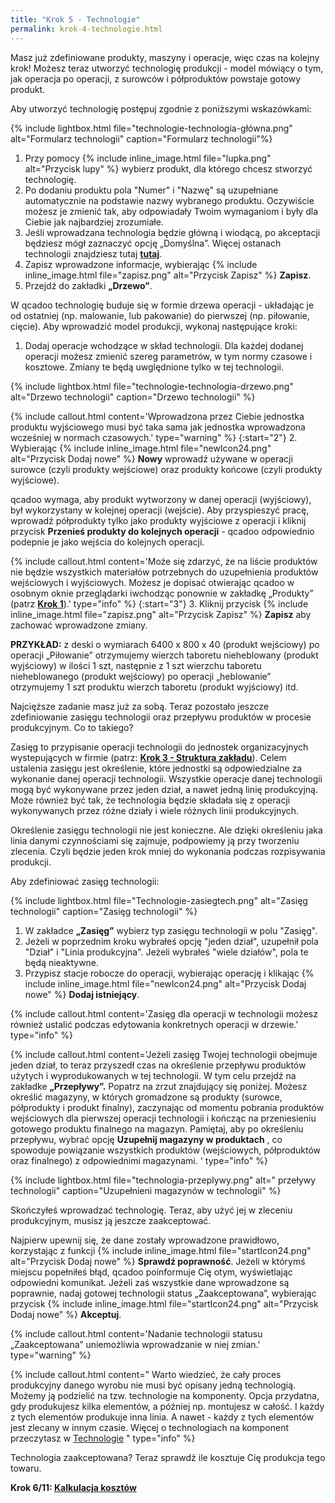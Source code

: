 ```yaml
---
title: "Krok 5 - Technologie"
permalink: krok-4-technologie.html
---
```

Masz już zdefiniowane produkty, maszyny i operacje, więc czas na kolejny krok! Możesz teraz utworzyć technologię produkcji - model mówiący o tym, jak operacja po operacji, z surowców i półproduktów powstaje gotowy produkt.  
  
 Aby utworzyć technologię postępuj zgodnie z poniższymi wskazówkami:  

{% include lightbox.html file="technologie-technologia-główna.png" alt="Formularz technologii" caption="Formularz technologii"%}

1. Przy pomocy {% include inline_image.html file="lupka.png" alt="Przycisk lupy" %} wybierz produkt, dla którego chcesz stworzyć technologię.
2. Po dodaniu produktu pola "Numer" i "Nazwę" są uzupełniane automatycznie na podstawie nazwy wybranego produktu. Oczywiście możesz je zmienić tak, aby odpowiadały Twoim wymaganiom i były dla Ciebie jak najbardziej zrozumiałe.
3. Jeśli wprowadzana technologia będzie główną i wiodącą, po akceptacji będziesz mógł zaznaczyć opcję „Domyślna”. Więcej ostanach technologii znajdziesz tutaj **[tutaj](/statusy-technologii)**.
4. Zapisz wprowadzone informacje, wybierając {% include inline_image.html file="zapisz.png" alt="Przycisk Zapisz" %} **Zapisz**.
5. Przejdź do zakładki **„Drzewo”**.

W qcadoo technologię buduje się w formie drzewa operacji - układając je od ostatniej (np. malowanie, lub pakowanie) do pierwszej (np. piłowanie, cięcie). Aby wprowadzić model produkcji, wykonaj następujące kroki:  

1. Dodaj operacje wchodzące w skład technologii. Dla każdej dodanej operacji możesz zmienić szereg parametrów, w tym normy czasowe i kosztowe. Zmiany te będą uwględnione tylko w tej technologii.  

{% include lightbox.html file="technologie-technologia-drzewo.png" alt="Drzewo technologii" caption="Drzewo technologii" %}

{% include callout.html content='Wprowadzona przez Ciebie jednostka produktu wyjściowego musi być taka sama jak jednostka wprowadzona wcześniej w normach czasowych.' type="warning" %}
{:start="2"}
2. Wybierając {% include inline_image.html file="newIcon24.png" alt="Przycisk Dodaj nowe" %} **Nowy** wprowadź używane w operacji surowce (czyli produkty wejściowe) oraz produkty końcowe (czyli produkty wyjściowe). 

qcadoo wymaga, aby produkt wytworzony w danej operacji (wyjściowy), był wykorzystany w kolejnej operacji (wejście). Aby przyspieszyć pracę, wprowadź półprodukty tylko jako produkty wyjściowe z operacji i kliknij przycisk  **Przenieś produkty do kolejnych operacji** - qcadoo odpowiednio podepnie je jako wejścia do kolejnych operacji. 

{% include callout.html content='Może się zdarzyć, że na liście produktów nie będzie wszystkich materiałów potrzebnych do uzupełnienia produktów wejściowych i wyjściowych. Możesz je dopisać otwierając qcadoo w osobnym oknie przeglądarki iwchodząc ponownie w zakładkę „Produkty” (patrz **[Krok 1](/krok-1-produkty-1)**).' type="info" %}
{:start="3"}
3. Kliknij przycisk {% include inline_image.html file="zapisz.png" alt="Przycisk Zapisz" %} **Zapisz** aby zachować wprowadzone zmiany.

**PRZYKŁAD:** z deski o wymiarach 6400 x 800 x 40 (produkt wejściowy) po operacji „Piłowanie” otrzymujemy wierzch taboretu nieheblowany (produkt wyjściowy) w ilości 1 szt, następnie z 1 szt wierzchu taboretu nieheblowanego (produkt wejściowy) po operacji „heblowanie” otrzymujemy 1 szt produktu wierzch taboretu (produkt wyjściowy) itd.  

Najcięższe zadanie masz już za sobą. Teraz pozostało jeszcze zdefiniowanie zasięgu technologii oraz przepływu produktów w procesie produkcyjnym. Co to takiego?  
  
Zasięg to przypisanie operacji technologii do jednostek organizacyjnych wystepujących w firmie (patrz: **[Krok 3 - Struktura zakładu](/krok-2-maszyny)**). Celem ustalenia zasięgu jest określenie, które jednostki są odpowiedzialne za wykonanie danej operacji technologii. Wszystkie operacje danej technologii mogą być wykonywane przez jeden dział, a nawet jedną linię produkcyjną. Może również być tak, że technologia będzie składała się z operacji wykonywanych przez różne działy i wiele różnych linii produkcyjnych.  

Określenie zasięgu technologii nie jest konieczne. Ale dzięki określeniu jaka linia danymi czynnościami się zajmuje, podpowiemy ją przy tworzeniu zlecenia. Czyli będzie jeden krok mniej do wykonania podczas rozpisywania produkcji.
  
Aby zdefiniować zasięg technologii:  

{% include lightbox.html file="Technologie-zasiegtech.png" alt="Zasięg technologii" caption="Zasięg technologii" %}

1. W zakładce **„Zasięg”** wybierz typ zasięgu technologii w polu "Zasięg".
2. Jeżeli w poprzednim kroku wybrałeś opcję "jeden dział", uzupełnił pola "Dział" i "Linia produkcyjna". Jeżeli wybrałeś "wiele działów", pola te będą nieaktywne.
3. Przypisz stacje robocze do operacji, wybierając operację i klikając {% include inline_image.html file="newIcon24.png" alt="Przycisk Dodaj nowe" %} **Dodaj istniejący**.

{% include callout.html content='Zasięg dla operacji w technologii możesz również ustalić podczas edytowania konkretnych operacji w drzewie.' type="info" %}


{% include callout.html content='Jeżeli zasięg Twojej technologii obejmuje jeden dział, to teraz przyszedł czas na określenie przepływu produktów użytych i wyprodukowanych w tej technologii. W tym celu przejdź na zakładke **„Przepływy”.** Popatrz na zrzut znajdujący się poniżej. Możesz określić magazyny, w których gromadzone są produkty (surowce, półprodukty i produkt finalny), zaczynając od momentu pobrania produktów wejściowych dla pierwszej operacji technologii i kończąc na przeniesieniu gotowego produktu finalnego na magazyn. Pamiętaj, aby po określeniu przepływu, wybrać opcję **Uzupełnij magazyny w produktach** , co spowoduje powiązanie wszystkich produktów (wejściowych, półproduktów oraz finalnego) z odpowiednimi magazynami.  ' type="info" %}
  
{% include lightbox.html file="technologia-przeplywy.png" alt=" przeływy technologii" caption="Uzupełnieni magazynów w technologii" %}

Skończyłeś wprowadzać technologię. Teraz, aby użyć jej w zleceniu produkcyjnym, musisz ją jeszcze zaakceptować.  


Najpierw upewnij się, że dane zostały wprowadzone prawidłowo, korzystając z funkcji {% include inline_image.html file="startIcon24.png" alt="Przycisk Dodaj nowe" %} **Sprawdź poprawność**. Jeżeli w którymś miejscu popełniłeś błąd, qcadoo poinformuje Cię otym, wyświetlając odpowiedni komunikat. Jeżeli zaś wszystkie dane wprowadzone są poprawnie, nadaj gotowej technologii status „Zaakceptowana”, wybierając przycisk {% include inline_image.html file="startIcon24.png" alt="Przycisk Dodaj nowe" %} **Akceptuj**.

{% include callout.html content='Nadanie technologii statusu „Zaakceptowana” uniemożliwia wprowadzanie w niej zmian.' type="warning" %}

{% include callout.html content="
Warto wiedzieć, że cały proces produkcyjny danego wyrobu nie musi być opisany jedną technologią. Możemy ją podzielić na tzw. technologie na komponenty. Opcja przydatna, gdy produkujesz kilka elementów, a później np. montujesz w całość. I każdy z tych elementów produkuje inna linia. A nawet - każdy z tych elementów jest zlecany w innym czasie. Więcej o technologiach na komponent przeczytasz w [Technologie](/technologie-szczegoly) " type="info" %} 
  
Technologia zaakceptowana? Teraz sprawdź ile kosztuje Cię produkcja tego towaru.

**Krok 6/11: [Kalkulacja kosztów](/krok-5-kalkulacja-kosztow)** 
